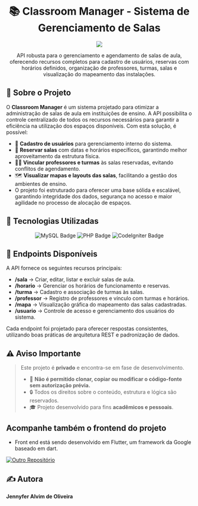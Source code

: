 
<h1 align="center">📚 Classroom Manager - Sistema de Gerenciamento de Salas</h1>

<p align="center">
  <img src="https://img.shields.io/static/v1?label=STATUS&message=EM%20DESENVOLVIMENTO&color=green&style=for-the-badge"/>
</p>

<p align="center">API robusta para o gerenciamento e agendamento de salas de aula, oferecendo recursos completos para cadastro de usuários, reservas com horários definidos, organização de professores, turmas, salas e visualização do mapeamento das instalações.</p>


##

## 🚀 **Sobre o Projeto** 

O **Classroom Manager** é um sistema projetado para otimizar a administração de salas de aula em instituições de ensino. A API possibilita o controle centralizado de todos os recursos necessários para garantir a eficiência na utilização dos espaços disponíveis. Com esta solução, é possível: 
- 📌 **Cadastro de usuários** para gerenciamento interno do sistema.
- 🏫 **Reservar salas** com datas e horários específicos, garantindo melhor aproveitamento da estrutura física.
- 👩‍🏫 **Vincular professores e turmas** às salas reservadas, evitando conflitos de agendamento.
- 🗺 **Visualizar mapas e layouts das salas**, facilitando a gestão dos ambientes de ensino.
 - O projeto foi estruturado para oferecer uma base sólida e escalável, garantindo integridade dos dados, segurança no acesso e maior agilidade no processo de alocação de espaços. 

## 🧪 **Tecnologias Utilizadas**

<div align="center">

<img src="https://img.shields.io/badge/MySQL-4479A1?style=for-the-badge&logo=mysql&logoColor=white" alt="MySQL Badge">
<img src="https://img.shields.io/badge/PHP-777BB4?style=for-the-badge&logo=php&logoColor=white" alt="PHP Badge">
<img src="https://img.shields.io/badge/CodeIgniter-EF4223?style=for-the-badge&logo=codeigniter&logoColor=white" alt="CodeIgniter Badge">

</div>

## 📌 **Endpoints Disponíveis**

A API fornece os seguintes recursos principais: 
- **/sala** → Criar, editar, listar e excluir salas de aula.
- **/horario** → Gerenciar os horários de funcionamento e reservas.
- **/turma** → Cadastro e associação de turmas às salas.
- **/professor** → Registro de professores e vínculo com turmas e horários.
- **/mapa** → Visualização gráfica do mapeamento das salas cadastradas.
- **/usuario** → Controle de acesso e gerenciamento dos usuários do sistema.

Cada endpoint foi projetado para oferecer respostas consistentes, utilizando boas práticas de arquitetura REST e padronização de dados. 


## ⚠️ Aviso Importante


> Este projeto é **privado** e encontra-se em fase de desenvolvimento.  
> - 🚫 **Não é permitido clonar, copiar ou modificar o código-fonte sem autorização prévia.**  
> - 🔒 Todos os direitos sobre o conteúdo, estrutura e lógica são reservados.  
> - 🎓 Projeto desenvolvido para fins **acadêmicos e pessoais**.  

## Acompanhe também o frontend do projeto

- Front end está sendo desenvolvido em Flutter, um framework da Google baseado em dart.

[![Outro Repositório](https://img.shields.io/badge/%20Frontend-Ver%20Aqui-purple.svg)](https://github.com/JennieOliveira99/ClassroomManager-Web) 



## ✍️ Autora

**Jennyfer Alvim de Oliveira**  


